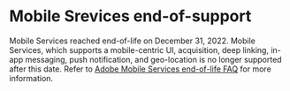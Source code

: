 # Mobile Srevices end-of-support

<InlineAlert variant="error" slots="text"/>

Mobile Services reached end-of-life on December 31, 2022. Mobile Services, which supports a mobile-centric UI, acquisition, deep linking, in-app messaging, push notification, and geo-location is no longer supported after this date. Refer to [Adobe Mobile Services end-of-life FAQ](https://experienceleague.adobe.com/en/docs/discontinued/using/mobile-services) for more information.